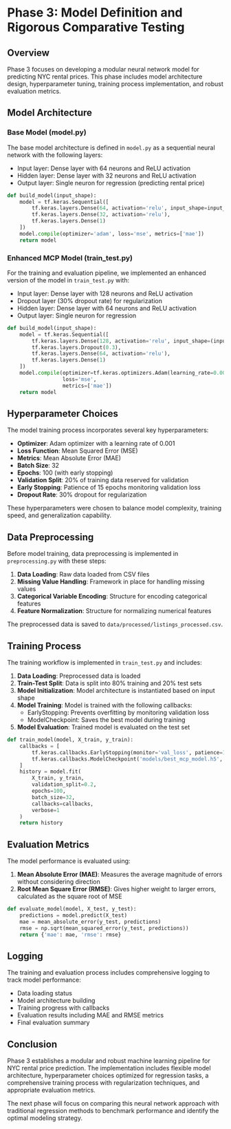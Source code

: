 # Phase 3: Model Definition and Rigorous Comparative Testing

## Overview

Phase 3 focuses on developing a modular neural network model for predicting NYC rental prices. This phase includes model architecture design, hyperparameter tuning, training process implementation, and robust evaluation metrics.

## Model Architecture

### Base Model (model.py)

The base model architecture is defined in `model.py` as a sequential neural network with the following layers:

- Input layer: Dense layer with 64 neurons and ReLU activation
- Hidden layer: Dense layer with 32 neurons and ReLU activation
- Output layer: Single neuron for regression (predicting rental price)

```python
def build_model(input_shape):
    model = tf.keras.Sequential([
        tf.keras.layers.Dense(64, activation='relu', input_shape=input_shape),
        tf.keras.layers.Dense(32, activation='relu'),
        tf.keras.layers.Dense(1)
    ])
    model.compile(optimizer='adam', loss='mse', metrics=['mae'])
    return model
```

### Enhanced MCP Model (train_test.py)

For the training and evaluation pipeline, we implemented an enhanced version of the model in `train_test.py` with:

- Input layer: Dense layer with 128 neurons and ReLU activation
- Dropout layer (30% dropout rate) for regularization
- Hidden layer: Dense layer with 64 neurons and ReLU activation
- Output layer: Single neuron for regression

```python
def build_model(input_shape):
    model = tf.keras.Sequential([
        tf.keras.layers.Dense(128, activation='relu', input_shape=(input_shape,)),
        tf.keras.layers.Dropout(0.3),
        tf.keras.layers.Dense(64, activation='relu'),
        tf.keras.layers.Dense(1)
    ])
    model.compile(optimizer=tf.keras.optimizers.Adam(learning_rate=0.001),
                  loss='mse',
                  metrics=['mae'])
    return model
```

## Hyperparameter Choices

The model training process incorporates several key hyperparameters:

- **Optimizer**: Adam optimizer with a learning rate of 0.001
- **Loss Function**: Mean Squared Error (MSE)
- **Metrics**: Mean Absolute Error (MAE)
- **Batch Size**: 32
- **Epochs**: 100 (with early stopping)
- **Validation Split**: 20% of training data reserved for validation
- **Early Stopping**: Patience of 15 epochs monitoring validation loss
- **Dropout Rate**: 30% dropout for regularization

These hyperparameters were chosen to balance model complexity, training speed, and generalization capability.

## Data Preprocessing

Before model training, data preprocessing is implemented in `preprocessing.py` with these steps:

1. **Data Loading**: Raw data loaded from CSV files
2. **Missing Value Handling**: Framework in place for handling missing values
3. **Categorical Variable Encoding**: Structure for encoding categorical features
4. **Feature Normalization**: Structure for normalizing numerical features

The preprocessed data is saved to `data/processed/listings_processed.csv`.

## Training Process

The training workflow is implemented in `train_test.py` and includes:

1. **Data Loading**: Preprocessed data is loaded
2. **Train-Test Split**: Data is split into 80% training and 20% test sets
3. **Model Initialization**: Model architecture is instantiated based on input shape
4. **Model Training**: Model is trained with the following callbacks:
   - EarlyStopping: Prevents overfitting by monitoring validation loss
   - ModelCheckpoint: Saves the best model during training
5. **Model Evaluation**: Trained model is evaluated on the test set

```python
def train_model(model, X_train, y_train):
    callbacks = [
        tf.keras.callbacks.EarlyStopping(monitor='val_loss', patience=15, restore_best_weights=True),
        tf.keras.callbacks.ModelCheckpoint('models/best_mcp_model.h5', save_best_only=True)
    ]
    history = model.fit(
        X_train, y_train,
        validation_split=0.2,
        epochs=100,
        batch_size=32,
        callbacks=callbacks,
        verbose=1
    )
    return history
```

## Evaluation Metrics

The model performance is evaluated using:

1. **Mean Absolute Error (MAE)**: Measures the average magnitude of errors without considering direction
2. **Root Mean Square Error (RMSE)**: Gives higher weight to larger errors, calculated as the square root of MSE

```python
def evaluate_model(model, X_test, y_test):
    predictions = model.predict(X_test)
    mae = mean_absolute_error(y_test, predictions)
    rmse = np.sqrt(mean_squared_error(y_test, predictions))
    return {'mae': mae, 'rmse': rmse}
```

## Logging

The training and evaluation process includes comprehensive logging to track model performance:

- Data loading status
- Model architecture building
- Training progress with callbacks
- Evaluation results including MAE and RMSE metrics
- Final evaluation summary

## Conclusion

Phase 3 establishes a modular and robust machine learning pipeline for NYC rental price prediction. The implementation includes flexible model architecture, hyperparameter choices optimized for regression tasks, a comprehensive training process with regularization techniques, and appropriate evaluation metrics.

The next phase will focus on comparing this neural network approach with traditional regression methods to benchmark performance and identify the optimal modeling strategy.
